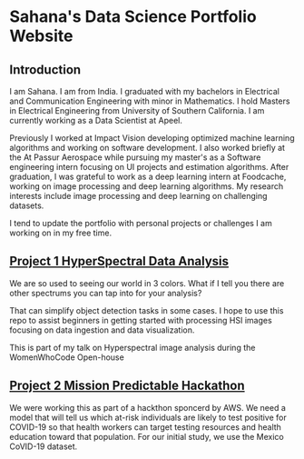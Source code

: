 # Sahana's Data Science Portfolio Website

## Introduction 

I am Sahana. I am from India. I graduated with my bachelors in Electrical and Communication Engineering with minor in Mathematics. I hold Masters in Electrical Engineering from University of Southern California. I am currently working as a Data Scientist at Apeel.


Previously I worked at Impact Vision developing optimized machine learning algorithms and working on software development. I also worked briefly at the At Passur Aerospace while pursuing my master's as a Software engineering intern focusing on UI projects and estimation algorithms. After graduation, I was grateful to work as a deep learning intern at Foodcache, working on image processing and deep learning algorithms.
My research interests include image processing and deep learning on challenging datasets.

I tend to update the portfolio with personal projects or challenges I am working on in my free time. 

## [Project 1 HyperSpectral Data Analysis](https://github.com/Sahanave/WomenWhoCodeHSIDemo)

We are so used to seeing our world in 3 colors. What if I tell you there are other spectrums you can tap into for your analysis? 
    
That can simplify object detection tasks in some cases. I hope to use this repo to assist beginners in getting started with processing HSI images focusing on data ingestion and data visualization. 

This is part of my talk on Hyperspectral image analysis during the WomenWhoCode Open-house


## [Project 2 Mission Predictable Hackathon](https://github.com/dimfoo/hackathon)

We were working this as part of a hackthon sponcerd by AWS. We need a model that will tell us which at-risk individuals are likely to test positive for COVID-19 so that health workers can target testing resources and health education toward that population. For our initial study, we use the Mexico CoVID-19 dataset.

